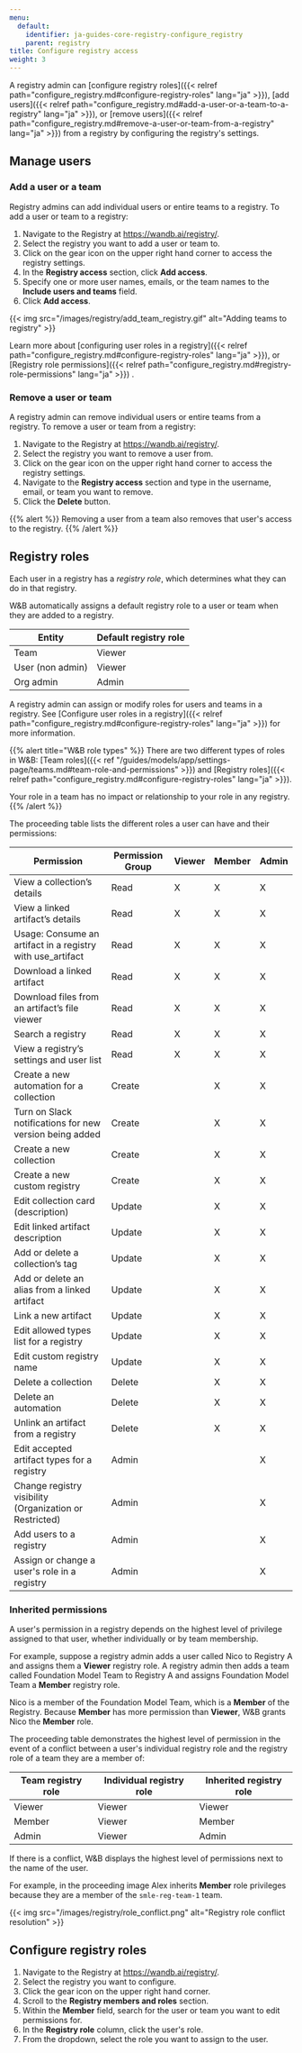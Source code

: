 ```yaml
---
menu:
  default:
    identifier: ja-guides-core-registry-configure_registry
    parent: registry
title: Configure registry access
weight: 3
---
```


A registry admin can [configure registry roles]({{< relref path="configure_registry.md#configure-registry-roles" lang="ja" >}}), [add users]({{< relref path="configure_registry.md#add-a-user-or-a-team-to-a-registry" lang="ja" >}}), or [remove users]({{< relref path="configure_registry.md#remove-a-user-or-team-from-a-registry" lang="ja" >}}) from a registry by configuring the registry's settings.

## Manage users

### Add a user or a team

Registry admins can add individual users or entire teams to a registry. To add a user or team to a registry:

1. Navigate to the Registry at https://wandb.ai/registry/.
2. Select the registry you want to add a user or team to.
3. Click on the gear icon on the upper right hand corner to access the registry settings.
4. In the **Registry access** section, click **Add access**.
5. Specify one or more user names, emails, or the team names to the **Include users and teams** field.
6. Click **Add access**.

{{< img src="/images/registry/add_team_registry.gif" alt="Adding teams to registry" >}}

Learn more about [configuring user roles in a registry]({{< relref path="configure_registry.md#configure-registry-roles" lang="ja" >}}), or [Registry role permissions]({{< relref path="configure_registry.md#registry-role-permissions" lang="ja" >}}) . 

### Remove a user or team
A registry admin can remove individual users or entire teams from a registry. To remove a user or team from a registry:

1. Navigate to the Registry at https://wandb.ai/registry/.
2. Select the registry you want to remove a user from.
3. Click on the gear icon on the upper right hand corner to access the registry settings.
4. Navigate to the **Registry access** section and type in the username, email, or team you want to remove.
5. Click the **Delete** button.

{{% alert %}}
Removing a user from a team also removes that user's access to the registry.
{{% /alert %}}

## Registry roles

Each user in a registry has a *registry role*, which determines what they can do in that registry. 

W&B automatically assigns a default registry role to a user or team when they are added to a registry. 

| Entity | Default registry role |
| ----- | ----- |
| Team | Viewer |
| User (non admin) | Viewer |
| Org admin | Admin |


A registry admin can assign or modify roles for users and teams in a registry.
See [Configure user roles in a registry]({{< relref path="configure_registry.md#configure-registry-roles" lang="ja" >}}) for more information.

{{% alert title="W&B role types" %}}
There are two different types of roles in W&B: [Team roles]({{< ref "/guides/models/app/settings-page/teams.md#team-role-and-permissions" >}}) and [Registry roles]({{< relref path="configure_registry.md#configure-registry-roles" lang="ja" >}}).

Your role in a team has no impact or relationship to your role in any registry.
{{% /alert %}}


The proceeding table lists the different roles a user can have and their permissions:


| Permission                                                     | Permission Group | Viewer | Member | Admin | 
|--------------------------------------------------------------- |------------------|--------|--------|-------|
| View a collection’s details                                    | Read             |   X    |   X    |   X   |
| View a linked artifact’s details                               | Read             |   X    |   X    |   X   |
| Usage: Consume an artifact in a registry with use_artifact     | Read             |   X    |   X    |   X   |
| Download a linked artifact                                     | Read             |   X    |   X    |   X   |
| Download files from an artifact’s file viewer                  | Read             |   X    |   X    |   X   |
| Search a registry                                              | Read             |   X    |   X    |   X   |
| View a registry’s settings and user list                       | Read             |   X    |   X    |   X   |
| Create a new automation for a collection                       | Create           |        |   X    |   X   |
| Turn on Slack notifications for new version being added        | Create           |        |   X    |   X   |
| Create a new collection                                        | Create           |        |   X    |   X   |
| Create a new custom registry                                   | Create           |        |   X    |   X   |
| Edit collection card (description)                             | Update           |        |   X    |   X   |
| Edit linked artifact description                               | Update           |        |   X    |   X   |
| Add or delete a collection’s tag                               | Update           |        |   X    |   X   |
| Add or delete an alias from a linked artifact                  | Update           |        |   X    |   X   |
| Link a new artifact                                            | Update           |        |   X    |   X   |
| Edit allowed types list for a registry                         | Update           |        |   X    |   X   |
| Edit custom registry name                                      | Update           |        |   X    |   X   |
| Delete a collection                                            | Delete           |        |   X    |   X   |
| Delete an automation                                           | Delete           |        |   X    |   X   |
| Unlink an artifact from a registry                             | Delete           |        |   X    |   X   |
| Edit accepted artifact types for a registry                    | Admin            |        |        |   X   |
| Change registry visibility (Organization or Restricted)        | Admin            |        |        |   X   |
| Add users to a registry                                        | Admin            |        |        |   X   |
| Assign or change a user's role in a registry                   | Admin            |        |        |   X   |


### Inherited permissions

A user's permission in a registry depends on the highest level of privilege assigned to that user, whether individually or by team membership.

For example, suppose a registry admin adds a user called Nico to Registry A and assigns them a **Viewer** registry role. A registry admin then adds a team called Foundation Model Team to Registry A and assigns Foundation Model Team a **Member** registry role.

Nico is a member of the Foundation Model Team, which is a **Member** of the Registry. Because **Member** has more permission than **Viewer**, W&B grants Nico the **Member** role.

The proceeding table demonstrates the highest level of permission in the event of a conflict between a user's individual registry role and the registry role of a team they are a member of:

| Team registry role | Individual registry role | Inherited registry role |
| ------ | ------ | ------ | 
| Viewer | Viewer | Viewer |
| Member | Viewer | Member |
| Admin  | Viewer | Admin  | 

If there is a conflict, W&B displays the highest level of permissions next to the name of the user.

For example, in the proceeding image Alex inherits **Member** role privileges because they are a member of the `smle-reg-team-1` team.

{{< img src="/images/registry/role_conflict.png" alt="Registry role conflict resolution" >}}


## Configure registry roles
1. Navigate to the Registry at https://wandb.ai/registry/.
2. Select the registry you want to configure.
3. Click the gear icon on the upper right hand corner.
4. Scroll to the **Registry members and roles** section.
5. Within the **Member** field, search for the user or team you want to edit permissions for.
6. In the **Registry role** column, click the user's role. 
7. From the dropdown, select the role you want to assign to the user.